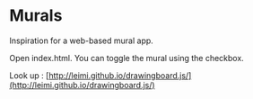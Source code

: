 # Murals

Inspiration for a web-based mural app.

Open index.html. You can toggle the mural using the checkbox.

Look up : [http://leimi.github.io/drawingboard.js/](http://leimi.github.io/drawingboard.js/)

